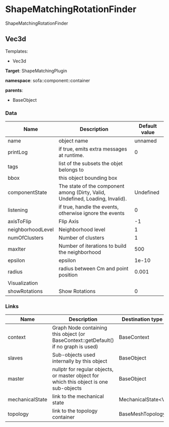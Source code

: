 <!-- generate_doc -->
# ShapeMatchingRotationFinder

ShapeMatchingRotationFinder


## Vec3d

Templates:

- Vec3d

__Target__: ShapeMatchingPlugin

__namespace__: sofa::component::container

__parents__:

- BaseObject

### Data

<table>
    <thead>
        <tr>
            <th>Name</th>
            <th>Description</th>
            <th>Default value</th>
        </tr>
    </thead>
    <tbody>
	<tr>
		<td>name</td>
		<td>
object name
		</td>
		<td>unnamed</td>
	</tr>
	<tr>
		<td>printLog</td>
		<td>
if true, emits extra messages at runtime.
		</td>
		<td>0</td>
	</tr>
	<tr>
		<td>tags</td>
		<td>
list of the subsets the objet belongs to
		</td>
		<td></td>
	</tr>
	<tr>
		<td>bbox</td>
		<td>
this object bounding box
		</td>
		<td></td>
	</tr>
	<tr>
		<td>componentState</td>
		<td>
The state of the component among (Dirty, Valid, Undefined, Loading, Invalid).
		</td>
		<td>Undefined</td>
	</tr>
	<tr>
		<td>listening</td>
		<td>
if true, handle the events, otherwise ignore the events
		</td>
		<td>0</td>
	</tr>
	<tr>
		<td>axisToFlip</td>
		<td>
Flip Axis
		</td>
		<td>-1</td>
	</tr>
	<tr>
		<td>neighborhoodLevel</td>
		<td>
Neighborhood level
		</td>
		<td>1</td>
	</tr>
	<tr>
		<td>numOfClusters</td>
		<td>
Number of clusters
		</td>
		<td>1</td>
	</tr>
	<tr>
		<td>maxIter</td>
		<td>
Number of iterations to build the neighborhood
		</td>
		<td>500</td>
	</tr>
	<tr>
		<td>epsilon</td>
		<td>
epsilon
		</td>
		<td>1e-10</td>
	</tr>
	<tr>
		<td>radius</td>
		<td>
radius between Cm and point position
		</td>
		<td>0.001</td>
	</tr>
	<tr>
		<td colspan="3">Visualization</td>
	</tr>
	<tr>
		<td>showRotations</td>
		<td>
Show Rotations
		</td>
		<td>0</td>
	</tr>

</tbody>
</table>

### Links


| Name | Description | Destination type name |
| ---- | ----------- | --------------------- |
|context|Graph Node containing this object (or BaseContext::getDefault() if no graph is used)|BaseContext|
|slaves|Sub-objects used internally by this object|BaseObject|
|master|nullptr for regular objects, or master object for which this object is one sub-objects|BaseObject|
|mechanicalState|link to the mechanical state|MechanicalState&lt;Vec3d&gt;|
|topology|link to the topology container|BaseMeshTopology|


